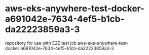 # aws-eks-anywhere-test-docker-a691042e-7634-4ef5-b1cb-da22223859a3-3
repository for use with E2E test job aws-eks-anywhere-test-docker:a691042e-7634-4ef5-b1cb-da22223859a3-3
